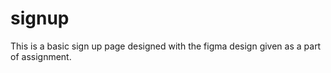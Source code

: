 # signup
This is a basic sign up page designed with the figma design given as a part of assignment.
